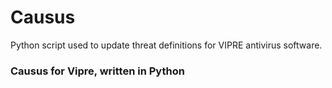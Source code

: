# Causus
Python script used to update threat definitions for VIPRE antivirus software.

### Causus for Vipre, written in Python
